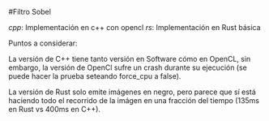 #Filtro Sobel

*cpp*: Implementación en c++ con opencl
*rs*: Implementación en Rust básica


Puntos a considerar:

La versión de C++ tiene tanto versión en Software cómo en OpenCL, sin embargo, la versión de OpenCl sufre un crash durante su ejecución (se puede hacer la prueba seteando force_cpu a false).

La versión de Rust solo emite imágenes en negro, pero parece que sí está haciendo todo el recorrido de la imágen en una fracción del tiempo (135ms en Rust vs 400ms en C++).